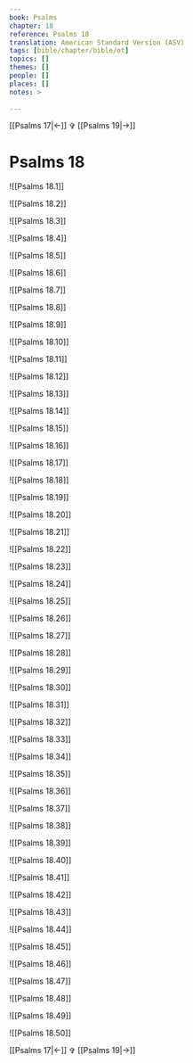 ```yaml
---
book: Psalms
chapter: 18
reference: Psalms 18
translation: American Standard Version (ASV)
tags: [bible/chapter/bible/ot]
topics: []
themes: []
people: []
places: []
notes: >
  
---
```


[[Psalms 17|<-]] ✞ [[Psalms 19|->]]

# Psalms 18

![[Psalms 18.1]]

![[Psalms 18.2]]

![[Psalms 18.3]]

![[Psalms 18.4]]

![[Psalms 18.5]]

![[Psalms 18.6]]

![[Psalms 18.7]]

![[Psalms 18.8]]

![[Psalms 18.9]]

![[Psalms 18.10]]

![[Psalms 18.11]]

![[Psalms 18.12]]

![[Psalms 18.13]]

![[Psalms 18.14]]

![[Psalms 18.15]]

![[Psalms 18.16]]

![[Psalms 18.17]]

![[Psalms 18.18]]

![[Psalms 18.19]]

![[Psalms 18.20]]

![[Psalms 18.21]]

![[Psalms 18.22]]

![[Psalms 18.23]]

![[Psalms 18.24]]

![[Psalms 18.25]]

![[Psalms 18.26]]

![[Psalms 18.27]]

![[Psalms 18.28]]

![[Psalms 18.29]]

![[Psalms 18.30]]

![[Psalms 18.31]]

![[Psalms 18.32]]

![[Psalms 18.33]]

![[Psalms 18.34]]

![[Psalms 18.35]]

![[Psalms 18.36]]

![[Psalms 18.37]]

![[Psalms 18.38]]

![[Psalms 18.39]]

![[Psalms 18.40]]

![[Psalms 18.41]]

![[Psalms 18.42]]

![[Psalms 18.43]]

![[Psalms 18.44]]

![[Psalms 18.45]]

![[Psalms 18.46]]

![[Psalms 18.47]]

![[Psalms 18.48]]

![[Psalms 18.49]]

![[Psalms 18.50]]

[[Psalms 17|<-]] ✞ [[Psalms 19|->]]
